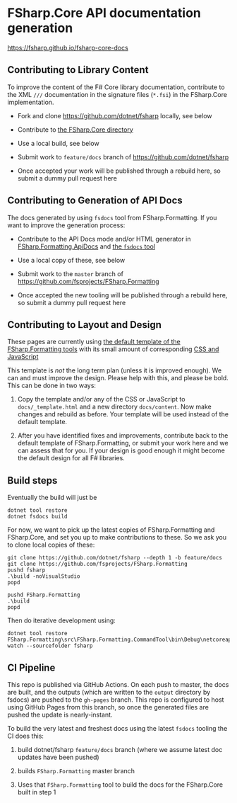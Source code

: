 # FSharp.Core API documentation generation

https://fsharp.github.io/fsharp-core-docs

## Contributing to Library Content

To improve the content of the F# Core library documentation, contribute to the XML `///` documentation in the
signature files (`*.fsi`) in the FSharp.Core implementation.

* Fork and clone https://github.com/dotnet/fsharp locally, see below

* Contribute to [the FSharp.Core directory ](https://github.com/dotnet/fsharp/tree/master/src/fsharp/FSharp.Core)

* Use a local build, see below

* Submit work to  `feature/docs` branch of https://github.com/dotnet/fsharp

* Once accepted your work will be published through a rebuild here, so submit a dummy pull request here

## Contributing to Generation of API Docs

The docs generated by using `fsdocs` tool from FSharp.Formatting.  If you want to improve the generation process:

* Contribute to the API Docs mode and/or HTML generator in [FSharp.Formatting.ApiDocs](https://github.com/fsprojects/FSharp.Formatting/tree/master/src/FSharp.Formatting.ApiDocs) and [the `fsdocs` tool](https://github.com/fsprojects/FSharp.Formatting/tree/master/src/FSharp.Formatting.CommandTool) 

* Use a local copy of these, see below

* Submit work to the `master` branch of https://github.com/fsprojects/FSharp.Formatting

* Once accepted the new tooling will be published through a rebuild here, so submit a dummy pull request here

## Contributing to Layout and Design

These pages are currently using [the default template of the FSharp.Formatting tools](https://github.com/fsprojects/FSharp.Formatting/blob/master/docs/_template.html)
with its small amount of corresponding [CSS and JavaScript](https://github.com/fsprojects/FSharp.Formatting/tree/master/docs/content)

This template is *not* the long term plan (unless it is improved enough).  We can and must improve the design. Please help with this, and please be bold.  This can be done in two ways:

1. Copy the template and/or  any of the CSS or JavaScript to `docs/_template.html` and a new directory `docs/content`.  Now make changes and rebuild as before.  Your template will be used instead of the default template.

2. After you have identified fixes and improvements, contribute back to the default template of FSharp.Formatting, or submit your work here and we can assess that for you.  If your design is good enough it might become the default design for all F# libraries.


## Build steps

Eventually the build will just be

    dotnet tool restore
    dotnet fsdocs build

For now, we want to pick up the latest copies of FSharp.Formatting and FSharp.Core, and set you up to make contributions to these. So we ask you to clone local copies of these:

    git clone https://github.com/dotnet/fsharp --depth 1 -b feature/docs
    git clone https://github.com/fsprojects/FSharp.Formatting
    pushd fsharp
    .\build -noVisualStudio
    popd

    pushd FSharp.Formatting
    .\build
    popd
    
Then do iterative development using:

    dotnet tool restore
    FSharp.Formatting\src\FSharp.Formatting.CommandTool\bin\Debug\netcoreapp3.1\fsdocs.exe watch --sourcefolder fsharp 

## CI Pipeline

This repo is published via GitHub Actions. On each push to master, the docs are built, and the outputs (which are written to the `output` directory by fsdocs) are pushed to the `gh-pages` branch. This repo is configured to host using GitHub Pages from this branch, so once the generated files are pushed the update is nearly-instant.

To build the very latest and freshest docs using the latest `fsdocs` tooling the CI does this:

1. build dotnet/fsharp `feature/docs` branch (where we assume latest doc updates have been pushed)

2. builds `FSharp.Formatting` master branch

3. Uses that `FSharp.Formatting` tool to build the docs for the FSharp.Core built in step 1

